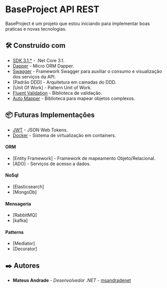 # BaseProject API REST

BaseProject é um projeto que estou iniciando para implementar boas praticas e novas tecnologias.

## 🛠️ Construído com

* [SDK 3.1.*](https://dotnet.microsoft.com/en-us/download/dotnet/3.1) - .Net Core 3.1.
* [Dapper](https://www.nuget.org/packages/Dapper.Contrib/) - Micro ORM Dapper.
* [Swagger](https://swagger.io/) - Framework Swagger para auxiliar o consumo e visualização dos serviços da API.
* [Padrão DDD] - Arquitetura em camadas do DDD. 
* [Unit Of Work] - Pattern Unit of Work.
* [Fluent Validation](https://fluentvalidation.net/) - Biblioteca de validação.
* [Auto Mapper](https://www.nuget.org/packages/automapper/) - Biblioteca para mapear objetos complexos.

## 📦 Futuras Implementações

* [JWT](https://www.nuget.org/packages/Microsoft.AspNetCore.Authentication.JwtBearer) - JSON Web Tokens.
* [Docker](https://www.docker.com/) - Sistema de virtualização em containers.

#### ORM
* [Entity Framework] - Framework de mapeamento Objeto/Relacional.
* [ADO] - Serviços de acesso a dados.

#### NoSql
* [Elasticsearch]
* [MongoDb]

#### Mensageria
* [RabbitMQ]
* [kafka]

#### Patterns
* [Mediator]
* [Decorator]

## ✒️ Autores

* **Mateus Andrade** - *Desenvolvedor .NET* - [msandradenet](https://github.com/msandradenet)
